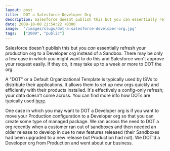 ```yaml
---
layout: post
title:  DOT a Salesforce Developer Org
description: Salesforce doesnt publish this but you can essentially refresh your production org to a Developer org instead of a Sandbox. There may be only a few case in which you might want to do this and Salesforce wont approve your request easily. If they do, it may take up to a week or more to DOT the org. A DOT or a Default Organizational Template is typically used by ISVs to distribute their applications. It allows them to set up new orgs quickly and efficiently with their products installed. Its effect
date: 2009-10-08 21:54:22 +0300
image:  '/images/slugs/dot-a-salesforce-developer-org.jpg'
tags:   ["2009", "public"]
---
```

<p>Salesforce doesn't publish this but you <em>can </em>essentially refresh your production org to a Developer org instead of a Sandbox. There may be only a few case in which you might want to do this and Salesforce won't approve your request easily. If they do, it may take up to a week or more to DOT the org.</p>
<p>A "DOT" or a Default Organizational Template is typically used by ISVs to distribute their applications. It allows them to set up new orgs quickly and efficiently with their products installed. It's effectively a config-only refresh; your data doesn't come across. You can find more info how DOTs are typically used <a href="http://wiki.developerforce.com/index.php/Trialforce" target="_blank">here</a>.</p>
<p>One case in which you may want to DOT a Developer org is if you want to move your Production configuration to a Developer org so that you can create some type of managed package. We ran across the need to DOT a org recently when a customer ran out of sandboxes and then needed an older release to develop in due to new features released (their Sandboxes had been upgraded to a new release but Production had not). We DOT'd a Developer org from Production and went about our business.</p>

